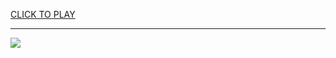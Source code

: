 
<a href="https://premium76.site?title=super_mario_games_unblocked&ref=13M">CLICK TO PLAY</a></h3>
<hr>

<a href="https://premium76.site?title=super_mario_games_unblocked&ref=13M"><img src="https://clearcache.store/games.png"></a>


